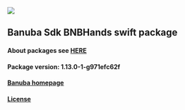 [![](https://www.banuba.com/hubfs/Banuba_November2018/Images/Banuba%20SDK.png)](https://docs.banuba.com/face-ar-sdk-v1/ios/ios_overview)

## Banuba Sdk BNBHands swift package

#### About packages see [HERE](https://docs.banuba.com/face-ar-sdk-v1/ios/ios_packages)

#### Package version: **1.13.0-1-g971efc62f**

#### **[Banuba homepage](https://banuba.com)**

#### **[License](https://www.banuba.com/terms)**
